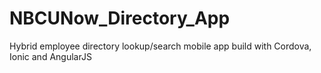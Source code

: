 # NBCUNow_Directory_App
Hybrid employee directory lookup/search mobile app build with Cordova, Ionic and AngularJS
